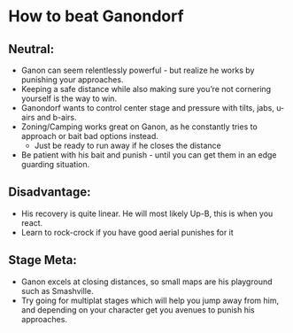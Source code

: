 # How to beat Ganondorf 

## Neutral:

- Ganon can seem relentlessly powerful - but realize he works by punishing your approaches.
- Keeping a safe distance while also making sure you’re not cornering yourself is the way to win.
- Ganondorf wants to control center stage and pressure with tilts, jabs, u-airs and b-airs.
- Zoning/Camping works great on Ganon, as he constantly tries to approach or bait bad options instead.
  - Just be ready to run away if he closes the distance
- Be patient with his bait and punish - until you can get them in an edge guarding situation.

## Disadvantage:
- His recovery is quite linear. He will most likely Up-B, this is when you react. 
- Learn to rock-crock if you have good aerial punishes for it

## Stage Meta:
- Ganon excels at closing distances, so small maps are his playground such as Smashville. 
- Try going for multiplat stages which will help you jump away from him, and depending on your character get you avenues to punish his approaches.
